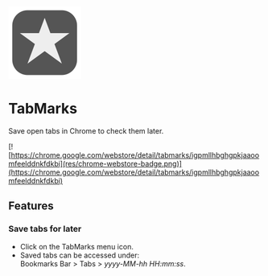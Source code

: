 ![](res/icon.svg)

# TabMarks

Save open tabs in Chrome to check them later.

[![https://chrome.google.com/webstore/detail/tabmarks/igpmllhbghgpkjaaoomfeelddnkfdkbi](res/chrome-webstore-badge.png)](https://chrome.google.com/webstore/detail/tabmarks/igpmllhbghgpkjaaoomfeelddnkfdkbi)

## Features

### Save tabs for later

* Click on the TabMarks menu icon.
* Saved tabs can be accessed under:  
  Bookmarks Bar > Tabs > _yyyy-MM-hh HH:mm:ss_.
